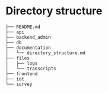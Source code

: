 # Directory structure

```
├── README.md
├── api
├── backend_admin
├── db
├── documentation
│   └── directory_structure.md
├── files
│   ├── logs
│   └── transcripts
├── frontend
├── iot
└── survey
```
